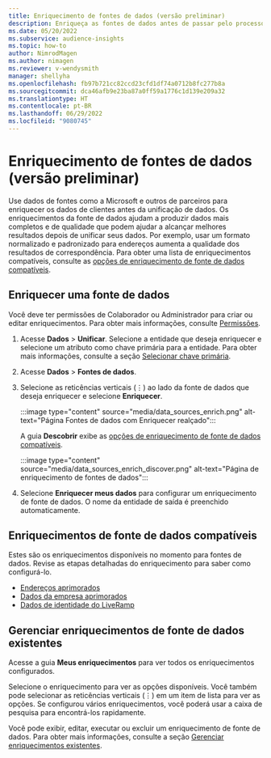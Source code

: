 ```yaml
---
title: Enriquecimento de fontes de dados (versão preliminar)
description: Enriqueça as fontes de dados antes de passar pelo processo de unificação de dados.
ms.date: 05/20/2022
ms.subservice: audience-insights
ms.topic: how-to
author: NimrodMagen
ms.author: nimagen
ms.reviewer: v-wendysmith
manager: shellyha
ms.openlocfilehash: fb97b721cc82ccd23cfd1df74a0712b8fc277b8a
ms.sourcegitcommit: dca46afb9e23ba87a0ff59a1776c1d139e209a32
ms.translationtype: HT
ms.contentlocale: pt-BR
ms.lasthandoff: 06/29/2022
ms.locfileid: "9080745"
---
```

# <a name="enrichment-for-data-sources-preview"></a>Enriquecimento de fontes de dados (versão preliminar)

Use dados de fontes como a Microsoft e outros de parceiros para enriquecer os dados de clientes antes da unificação de dados. Os enriquecimentos da fonte de dados ajudam a produzir dados mais completos e de qualidade que podem ajudar a alcançar melhores resultados depois de unificar seus dados. Por exemplo, usar um formato normalizado e padronizado para endereços aumenta a qualidade dos resultados de correspondência. Para obter uma lista de enriquecimentos compatíveis, consulte as [opções de enriquecimento de fonte de dados compatíveis](#supported-data-source-enrichments).

## <a name="enrich-a-data-source"></a>Enriquecer uma fonte de dados

Você deve ter permissões de Colaborador ou Administrador para criar ou editar enriquecimentos. Para obter mais informações, consulte [Permissões](permissions.md).  

1. Acesse **Dados** > **Unificar**. Selecione a entidade que deseja enriquecer e selecione um atributo como chave primária para a entidade. Para obter mais informações, consulte a seção [Selecionar chave primária](map-entities.md#select-primary-key-and-semantic-type-for-attributes).

1. Acesse **Dados** > **Fontes de dados**.

1. Selecione as reticências verticais (&vellip;) ao lado da fonte de dados que deseja enriquecer e selecione **Enriquecer**.

   :::image type="content" source="media/data_sources_enrich.png" alt-text="Página Fontes de dados com Enriquecer realçado":::

   A guia **Descobrir** exibe as [opções de enriquecimento de fonte de dados compatíveis](#supported-data-source-enrichments).

   :::image type="content" source="media/data_sources_enrich_discover.png" alt-text="Página de enriquecimento de fontes de dados":::

1. Selecione **Enriquecer meus dados** para configurar um enriquecimento de fonte de dados. O nome da entidade de saída é preenchido automaticamente.

## <a name="supported-data-source-enrichments"></a>Enriquecimentos de fonte de dados compatíveis

Estes são os enriquecimentos disponíveis no momento para fontes de dados. Revise as etapas detalhadas do enriquecimento para saber como configurá-lo.

- [Endereços aprimorados](enrichment-enhanced-addresses.md)
- [Dados da empresa aprimorados](enrichment-enhanced-company-data.md)
- [Dados de identidade do LiveRamp](enrichment-liveramp.md)

## <a name="manage-existing-data-source-enrichments"></a>Gerenciar enriquecimentos de fonte de dados existentes

Acesse a guia **Meus enriquecimentos** para ver todos os enriquecimentos configurados.

Selecione o enriquecimento para ver as opções disponíveis. Você também pode selecionar as reticências verticais (&vellip;) em um item de lista para ver as opções. Se configurou vários enriquecimentos, você poderá usar a caixa de pesquisa para encontrá-los rapidamente.

Você pode exibir, editar, executar ou excluir um enriquecimento de fonte de dados. Para obter mais informações, consulte a seção [Gerenciar enriquecimentos existentes](enrichment-hub.md).
